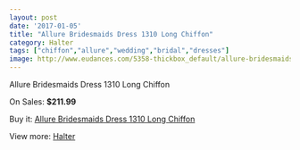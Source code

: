 ```yaml
---
layout: post
date: '2017-01-05'
title: "Allure Bridesmaids Dress 1310 Long Chiffon"
category: Halter
tags: ["chiffon","allure","wedding","bridal","dresses"]
image: http://www.eudances.com/5358-thickbox_default/allure-bridesmaids-dress-1310-long-chiffon.jpg
---
```

Allure Bridesmaids Dress 1310 Long Chiffon

On Sales: **$211.99**
<a href="https://www.eudances.com/en/halter/1822-allure-bridesmaids-dress-1310-long-chiffon.html"><amp-img layout="responsive" width="600" height="600" src="//www.eudances.com/5358-thickbox_default/allure-bridesmaids-dress-1310-long-chiffon.jpg" alt="Allure Bridesmaids Dress 1310 Long Chiffon 0" /></a>

Buy it: [Allure Bridesmaids Dress 1310 Long Chiffon](https://www.eudances.com/en/halter/1822-allure-bridesmaids-dress-1310-long-chiffon.html "Allure Bridesmaids Dress 1310 Long Chiffon")

View more: [Halter](https://www.eudances.com/en/19-halter "Halter")